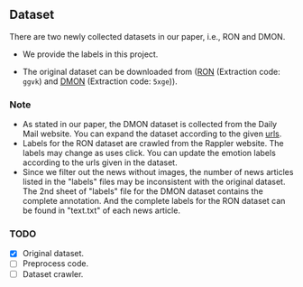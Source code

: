 ## Dataset
There are two newly collected datasets in our paper, i.e., RON and DMON. 

- We provide the labels in this project. 

- The original dataset can be downloaded from ([RON](https://pan.baidu.com/s/1K8G1Lz6cwMMTyFCcllEs2w) (Extraction code: ```ggvk```) and [DMON](https://pan.baidu.com/s/1zBYExyy0gVuIC2D0i-axkw) (Extraction code: ```5xge```)). 


### Note
- As stated in our paper, the DMON dataset is collected from the Daily Mail website. You can expand the dataset according to the given [urls](https://github.com/Gyaya/LD-MAN/blob/main/dataset/DMON/DM.csv).
- Labels for the RON dataset are crawled from the Rappler website. The labels may change as uses click. You can update the emotion labels according to the urls given in the dataset.
- Since we filter out the news without images,  the number of news articles listed in the "labels" files may be inconsistent with the original dataset. The 2nd sheet of "labels" file for the DMON dataset contains the complete annotation. And the complete labels for the RON dataset can be found in "text.txt" of each news article.

### TODO
- [x] Original dataset.
- [ ] Preprocess code.
- [ ] Dataset crawler. 

